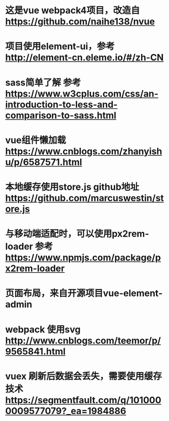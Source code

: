 
# 这是vue webpack4项目，改造自 https://github.com/naihe138/nvue
# 项目使用element-ui，参考 http://element-cn.eleme.io/#/zh-CN
# sass简单了解 参考 https://www.w3cplus.com/css/an-introduction-to-less-and-comparison-to-sass.html
# vue组件懒加载 https://www.cnblogs.com/zhanyishu/p/6587571.html
# 本地缓存使用store.js github地址 https://github.com/marcuswestin/store.js
# 与移动端适配时，可以使用px2rem-loader 参考 https://www.npmjs.com/package/px2rem-loader
# 页面布局，来自开源项目vue-element-admin
# webpack 使用svg http://www.cnblogs.com/teemor/p/9565841.html
# vuex 刷新后数据会丢失，需要使用缓存技术 https://segmentfault.com/q/1010000009577079?_ea=1984886